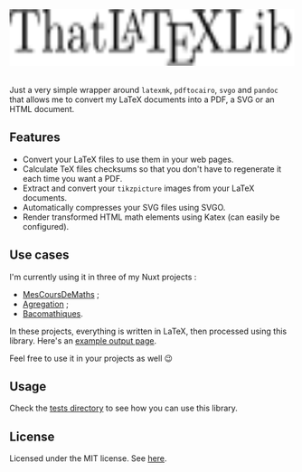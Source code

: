 <div align="center">
<img src="https://raw.githubusercontent.com/Skyost/ThatLatexLib/refs/heads/master/logo.svg" height="100" title="That LaTeX lib" alt="That LaTeX lib"/>
</div>

<br>

Just a very simple wrapper around `latexmk`, `pdftocairo`, `svgo` and `pandoc` that allows me
to convert my LaTeX documents into a PDF, a SVG or an HTML document.

## Features

* Convert your LaTeX files to use them in your web pages.
* Calculate TeX files checksums so that you don't have to regenerate it each time
  you want a PDF.
* Extract and convert your `tikzpicture` images from your LaTeX documents.
* Automatically compresses your SVG files using SVGO.
* Render transformed HTML math elements using Katex (can easily be configured).

## Use cases

I'm currently using it in three of my Nuxt projects :

* [MesCoursDeMaths](https://github.com/Skyost/MesCoursDeMaths) ;
* [Agregation](https://github.com/Skyost/Agregation) ;
* [Bacomathiques](https://github.com/Skyost/Bacomathiques).

In these projects, everything is written in LaTeX, then processed using this library.
Here's an [example output page](https://agreg.skyost.eu/developpements/caracterisation-reelle-de-gamma/).

Feel free to use it in your projects as well :wink:

## Usage

Check the [tests directory](https://github.com/Skyost/ThatLatexLib/blob/master/tests/) to see how you can use this library.

## License

Licensed under the MIT license. See [here](https://github.com/Skyost/ThatLatexLib/blob/master/LICENSE).

